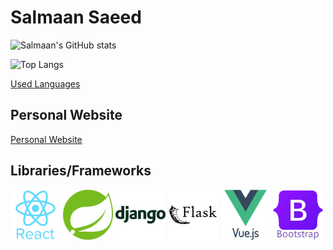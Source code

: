 # Salmaan Saeed

<!-- GitHub Stats-->
![Salmaan's GitHub stats](https://github-readme-stats.vercel.app/api?username=sagedemage&show_icons=true&theme=tokyonight)

<!-- Top Languages Card -->
![Top Langs](https://github-readme-stats.vercel.app/api/top-langs/?username=sagedemage&layout=donut&langs_count=6)

[Used Languages](used_languages.md)

<!-- Personal Website -->
## Personal Website
[Personal Website](https://sagedemage.github.io/PersonalWebsite/)

## Libraries/Frameworks
<p align="left">
  <!-- React -->
  <img src="https://raw.githubusercontent.com/devicons/devicon/master/icons/react/react-original-wordmark.svg" alt="react" width="80" height="80"/>  
  <!-- Spring -->
  <img src="https://raw.githubusercontent.com/devicons/devicon/master/icons/spring/spring-original.svg" alt="spring" width="80" height="80" />
  <!-- Django -->
  <img src="https://raw.githubusercontent.com/devicons/devicon/master/icons/django/django-plain-wordmark.svg" alt="django" width="80" height="80"/>
  <!-- Flask -->
  <img src="https://raw.githubusercontent.com/devicons/devicon/master/icons/flask/flask-original-wordmark.svg" alt="flask" width="80" height="80"/>
  <!-- Vue.js -->
  <img src="https://raw.githubusercontent.com/devicons/devicon/master/icons/vuejs/vuejs-original-wordmark.svg" alt="vuejs" width="80" height="80"/>
  <!-- Bootstrap -->
  <img src="https://raw.githubusercontent.com/devicons/devicon/master/icons/bootstrap/bootstrap-original-wordmark.svg" alt="bootstrap" width="80" height="80"/>
</p>

<!--
**sagedemage/sagedemage** is a ✨ _special_ ✨ repository because its `README.md` (this file) appears on your GitHub profile.

Here are some ideas to get you started:

- 🔭 I’m currently working on ...
- 🌱 I’m currently learning ...
- 👯 I’m looking to collaborate on ...
- 🤔 I’m looking for help with ...
- 💬 Ask me about ...
- 📫 How to reach me: ...
- 😄 Pronouns: ...
- ⚡ Fun fact: ...
-->
